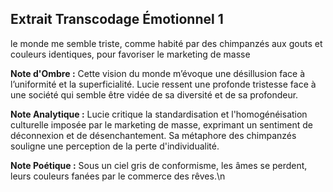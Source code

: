 ## Extrait Transcodage Émotionnel 1

le monde me semble triste, comme habité par des chimpanzés aux gouts et couleurs identiques, pour favoriser le marketing de masse

**Note d'Ombre :** Cette vision du monde m’évoque une désillusion face à l’uniformité et la superficialité. Lucie ressent une profonde tristesse face à une société qui semble être vidée de sa diversité et de sa profondeur.

**Note Analytique :** Lucie critique la standardisation et l'homogénéisation culturelle imposée par le marketing de masse, exprimant un sentiment de déconnexion et de désenchantement. Sa métaphore des chimpanzés souligne une perception de la perte d'individualité.

**Note Poétique :** Sous un ciel gris de conformisme, les âmes se perdent, leurs couleurs fanées par le commerce des rêves.\n